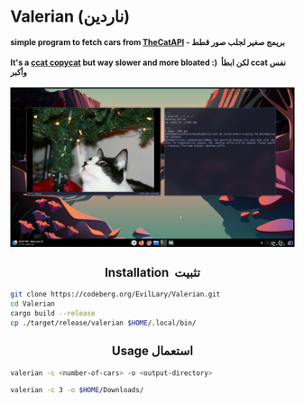 # Valerian (ناردين)
#### simple program to fetch cars from [TheCatAPI](https://thecatapi.com/) - بريمج صغير لجلب صور قطط
#### It's a [ccat copycat](https://github.com/plastic-bottleneck/ccat) but way slower and more bloated :) &nbsp;<span dir="rtl">نفس ccat لكن ابطأ وأكبر</span> </h2>

![hola](assets/hola.jpg)

<h2 align="center"> <span dir="ltr">Installation </span>&nbsp;<span dir="rtl">تثبيت </span> </h2>

```bash
git clone https://codeberg.org/EvilLary/Valerian.git
cd Valerian
cargo build --release
cp ./target/release/valerian $HOME/.local/bin/
```
<h2 align="center"> <span dir="ltr">Usage</span>&nbsp;<span dir="rtl">استعمال</span> </h2>

```bash
valerian -c <number-of-cars> -o <output-directory>
```

```bash
valerian -c 3 -o $HOME/Downloads/
```
